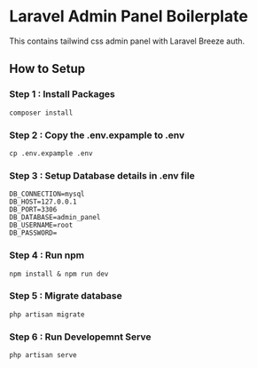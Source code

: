 
# Laravel Admin Panel Boilerplate

This contains tailwind css admin panel with Laravel Breeze auth.

## How to Setup

### Step 1 : Install Packages

```
composer install
```


### Step 2 : Copy the .env.expample to .env

```
cp .env.expample .env
```

### Step 3 : Setup Database details in .env file

```
DB_CONNECTION=mysql
DB_HOST=127.0.0.1
DB_PORT=3306
DB_DATABASE=admin_panel
DB_USERNAME=root
DB_PASSWORD=
```

### Step 4 : Run npm

```
npm install & npm run dev
```

### Step 5 : Migrate database

```
php artisan migrate
```

### Step 6 : Run Developemnt Serve

```
php artisan serve
```
